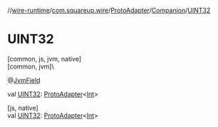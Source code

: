 //[wire-runtime](../../../../index.md)/[com.squareup.wire](../../index.md)/[ProtoAdapter](../index.md)/[Companion](index.md)/[UINT32](-u-i-n-t32.md)

# UINT32

[common, js, jvm, native]\
[common, jvm]\

@[JvmField](https://kotlinlang.org/api/latest/jvm/stdlib/kotlin.jvm/-jvm-field/index.html)

val [UINT32](-u-i-n-t32.md): [ProtoAdapter](../index.md)&lt;[Int](https://kotlinlang.org/api/latest/jvm/stdlib/kotlin/-int/index.html)&gt;

[js, native]\
val [UINT32](-u-i-n-t32.md): [ProtoAdapter](../index.md)&lt;[Int](https://kotlinlang.org/api/latest/jvm/stdlib/kotlin/-int/index.html)&gt;

